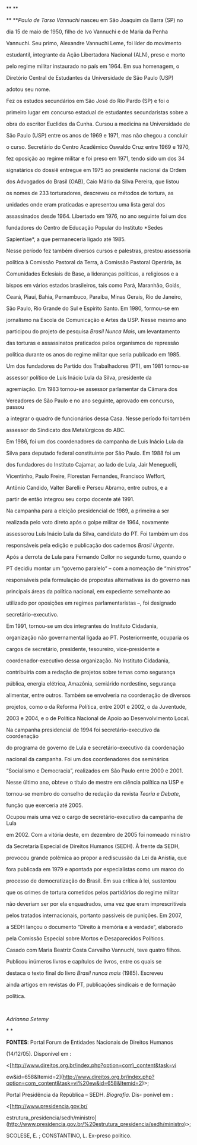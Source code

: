 

** **



** ***Paulo de Tarso Vannuchi* nasceu em São Joaquim da Barra (SP) no

dia 15 de maio de 1950, filho de Ivo Vannuchi e de Maria da Penha

Vannuchi. Seu primo, Alexandre Vannuchi Leme, foi líder do movimento

estudantil, integrante da Ação Libertadora Nacional (ALN), preso e morto

pelo regime militar instaurado no país em 1964. Em sua homenagem, o

Diretório Central de Estudantes da Universidade de São Paulo (USP)

adotou seu nome.



Fez os estudos secundários em São José do Rio Pardo (SP) e foi o

primeiro lugar em concurso estadual de estudantes secundaristas sobre a

obra do escritor Euclides da Cunha. Cursou a medicina na Universidade de

São Paulo (USP) entre os anos de 1969 e 1971, mas não chegou a concluir

o curso. Secretário do Centro Acadêmico Oswaldo Cruz entre 1969 e 1970,

fez oposição ao regime militar e foi preso em 1971, tendo sido um dos 34

signatários do dossiê entregue em 1975 ao presidente nacional da Ordem

dos Advogados do Brasil (OAB), Caio Mário da Silva Pereira, que listou

os nomes de 233 torturadores, descreveu os métodos de tortura, as

unidades onde eram praticadas e apresentou uma lista geral dos

assassinados desde 1964. Libertado em 1976, no ano seguinte foi um dos

fundadores do Centro de Educação Popular do Instituto *Sedes

Sapientiae*, a que permaneceria ligado até 1985.



Nesse período fez também diversos cursos e palestras, prestou assessoria

política à Comissão Pastoral da Terra, à Comissão Pastoral Operária, às

Comunidades Eclesiais de Base, a lideranças políticas, a religiosos e a

bispos em vários estados brasileiros, tais como Pará, Maranhão, Goiás,

Ceará, Piauí, Bahia, Pernambuco, Paraíba, Minas Gerais, Rio de Janeiro,

São Paulo, Rio Grande do Sul e Espírito Santo. Em 1980, formou-se em

jornalismo na Escola de Comunicação e Artes da USP. Nesse mesmo ano

participou do projeto de pesquisa *Brasil Nunca Mais*, um levantamento

das torturas e assassinatos praticados pelos organismos de repressão

política durante os anos do regime militar que seria publicado em 1985.



Um dos fundadores do Partido dos Trabalhadores (PT), em 1981 tornou-se

assessor político de Luís Inácio Lula da Silva, presidente da

agremiação. Em 1983 tornou-se assessor parlamentar da Câmara dos

Vereadores de São Paulo e no ano seguinte, aprovado em concurso, passou

a integrar o quadro de funcionários dessa Casa. Nesse período foi também

assessor do Sindicato dos Metalúrgicos do ABC.



Em 1986, foi um dos coordenadores da campanha de Luís Inácio Lula da

Silva para deputado federal constituinte por São Paulo. Em 1988 foi um

dos fundadores do Instituto Cajamar, ao lado de Lula, Jair Meneguelli,

Vicentinho, Paulo Freire, Florestan Fernandes, Francisco Weffort,

Antônio Candido, Valter Barelli e Perseu Abramo, entre outros, e a

partir de então integrou seu corpo docente até 1991.



Na campanha para a eleição presidencial de 1989, a primeira a ser

realizada pelo voto direto após o golpe militar de 1964, novamente

assessorou Luís Inácio Lula da Silva, candidato do PT. Foi também um dos

responsáveis pela edição e publicação dos cadernos *Brasil Urgente*.

Após a derrota de Lula para Fernando Collor no segundo turno, quando o

PT decidiu montar um “governo paralelo” – com a nomeação de “ministros”

responsáveis pela formulação de propostas alternativas às do governo nas

principais áreas da política nacional, em expediente semelhante ao

utilizado por oposições em regimes parlamentaristas –, foi designado

secretário-executivo.



Em 1991, tornou-se um dos integrantes do Instituto Cidadania,

organização não governamental ligada ao PT. Posteriormente, ocuparia os

cargos de secretário, presidente, tesoureiro, vice-presidente e

coordenador-executivo dessa organização. No Instituto Cidadania,

contribuiria com a redação de projetos sobre temas como segurança

pública, energia elétrica, Amazônia, semiárido nordestino, segurança

alimentar, entre outros. Também se envolveria na coordenação de diversos

projetos, como o da Reforma Política, entre 2001 e 2002, o da Juventude,

2003 e 2004, e o de Política Nacional de Apoio ao Desenvolvimento Local.



Na campanha presidencial de 1994 foi secretário-executivo da coordenação

do programa de governo de Lula e secretário-executivo da coordenação

nacional da campanha. Foi um dos coordenadores dos seminários

“Socialismo e Democracia”, realizados em São Paulo entre 2000 e 2001.

Nesse último ano, obteve o título de mestre em ciência política na USP e

tornou-se membro do conselho de redação da revista *Teoria e Debate*,

função que exerceria até 2005.



Ocupou mais uma vez o cargo de secretário-executivo da campanha de Lula

em 2002. Com a vitória deste, em dezembro de 2005 foi nomeado ministro

da Secretaria Especial de Direitos Humanos (SEDH). À frente da SEDH,

provocou grande polêmica ao propor a rediscussão da Lei da Anistia, que

fora publicada em 1979 e apontada por especialistas como um marco do

processo de democratização do Brasil. Em sua crítica à lei, sustentou

que os crimes de tortura cometidos pelos partidários do regime militar

não deveriam ser por ela enquadrados, uma vez que eram imprescritíveis

pelos tratados internacionais, portanto passíveis de punições. Em 2007,

a SEDH lançou o documento “Direito à memória e à verdade”, elaborado

pela Comissão Especial sobre Mortos e Desaparecidos Políticos.



Casado com Maria Beatriz Costa Carvalho Vannuchi, teve quatro filhos.



Publicou inúmeros livros e capítulos de livros, entre os quais se

destaca o texto final do livro *Brasil nunca mais* (1985). Escreveu

ainda artigos em revistas do PT, publicações sindicais e de formação

política.



 



*Adrianna Setemy*



* *



**FONTES**: Portal Forum de Entidades Nacionais de Direitos Humanos

(14/12/05). Disponível em :

\<[http://www.direitos.org.br/index.php?option=com\_content&task=vi

ew&id=658&Itemid=2](http://www.direitos.org.br/index.php?option=com_content&task=vi%20ew&id=658&Itemid=2)\>;

Portal Presidência da República – SEDH. *Biografia*. Dis- ponível em :

\<[http://www.presidencia.gov.br/

estrutura\_presidencia/sedh/ministro](http://www.presidencia.gov.br/%20estrutura_presidencia/sedh/ministro)\>;

SCOLESE, E. ; CONSTANTINO, L. Ex-preso político.



 



 



 



 



 

